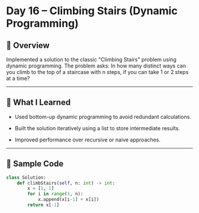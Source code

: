 # Day 16 – Climbing Stairs (Dynamic Programming)
## 📘 Overview
Implemented a solution to the classic "Climbing Stairs" problem using dynamic programming. The problem asks: In how many distinct ways can you climb to the top of a staircase with n steps, if you can take 1 or 2 steps at a time?

---
## 🧠 What I Learned
- Used bottom-up dynamic programming to avoid redundant calculations.

- Built the solution iteratively using a list to store intermediate results.

- Improved performance over recursive or naive approaches.
---
## 🧪 Sample Code
```python
class Solution:
    def climbStairs(self, n: int) -> int:
        x = [1, 1]
        for i in range(1, n):
            x.append(x[i-1] + x[i])
        return x[-1]
```